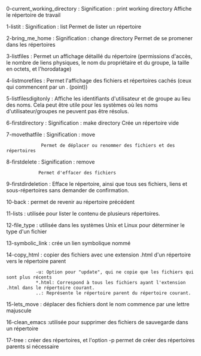 0-current_working_directory : Signification : print working directory
                              Affiche le répertoire de travail

1-listit : Signification : list
           Permet de lister un répertoire
           
2-bring_me_home : Signification : change directory
                  Permet de se promener dans les répertoires

3-listfiles : Permet un affichage détaillé du répertoire (permissions d'accès, le nombre de liens physiques, le nom du propriétaire et du groupe, la taille en octets, et l'horodatage)

4-listmorefiles : Permet l'affichage des fichiers et répertoires cachés (ceux qui commencent par un . (point))

5-listfilesdigitonly : Affiche les identifiants d'utilisateur et de groupe au lieu des noms. Cela peut être utile pour les systèmes où les noms d'utilisateur/groupes ne peuvent pas être résolus.


6-firstdirectory : Signification : make directory
                   Crée un répertoire vide


7-movethatfile : Signification : move

                 Permet de déplacer ou renommer des fichiers et des répertoires


8-firstdelete : Signification : remove

                Permet d'effacer des fichiers


9-firstdirdeletion : Efface le répertoire, ainsi que tous ses fichiers, liens et sous-répertoires sans demander de confirmation.


10-back : permet de revenir au répertoire précédent


11-lists : utilisée pour lister le contenu de plusieurs répertoires.


12-file_type : utilisée dans les systèmes Unix et Linux pour déterminer le type d'un fichier


13-symbolic_link : crée un lien symbolique nommé


14-copy_html : copier des fichiers avec une extension .html d'un répertoire vers le répertoire parent
               
               -u: Option pour "update", qui ne copie que les fichiers qui sont plus récents
               *.html: Correspond à tous les fichiers ayant l'extension .html dans le répertoire courant.
               ..: Représente le répertoire parent du répertoire courant.

15-lets_move : déplacer des fichiers dont le nom commence par une lettre majuscule


16-clean_emacs :utilisée pour supprimer des fichiers de sauvegarde dans un répertoire


17-tree : créer des répertoires, et l'option -p permet de créer des répertoires parents si nécessaire

